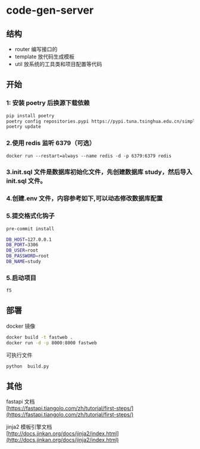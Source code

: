 # code-gen-server

## 结构

- router 编写接口的
- template 放代码生成模板
- util 放系统的工具类和项目配置等代码

## 开始

### 1: 安装 poetry 后换源下载依赖

```bash
pip install poetry
poetry config repositories.pypi https://pypi.tuna.tsinghua.edu.cn/simple/
poetry update
```

### 2.使用 redis 监听 6379（可选）

```dockerfile
docker run --restart=always --name redis -d -p 6379:6379 redis
```

### 3.init.sql 文件是数据库初始化文件，先创建数据库 study，然后导入 init.sql 文件。

### 4.创建.env 文件，内容参考如下,可以动态修改数据库配置

### 5.提交格式化钩子

```bash
pre-commit install
```

```bash
DB_HOST=127.0.0.1
DB_PORT=3306
DB_USER=root
DB_PASSWORD=root
DB_NAME=study
```

### 5.启动项目

```bash
f5
```

## 部署

docker 镜像

```bash
docker build -t fastweb .
docker run -d -p 8000:8000 fastweb
```

可执行文件

```bash
python  build.py
```

## 其他

fastapi 文档  
[https://fastapi.tiangolo.com/zh/tutorial/first-steps/](https://fastapi.tiangolo.com/zh/tutorial/first-steps/)

jinja2 模板引擎文档  
[http://docs.jinkan.org/docs/jinja2/index.html](http://docs.jinkan.org/docs/jinja2/index.html)
